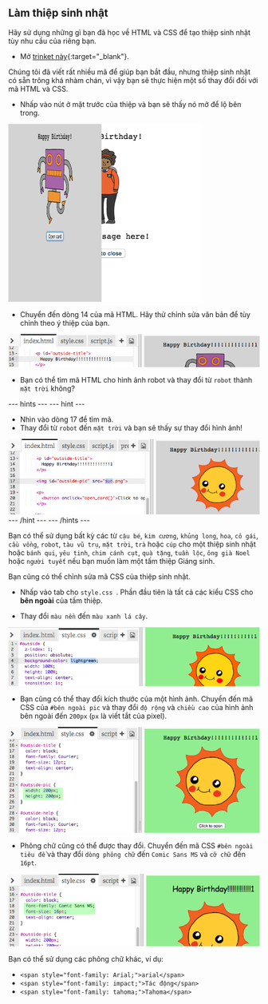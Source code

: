 ## Làm thiệp sinh nhật

Hãy sử dụng những gì bạn đã học về HTML và CSS để tạo thiệp sinh nhật tùy nhu cầu của riêng bạn.

+ Mở [trinket này](http://jumpto.cc/web-card){:target="_blank"}.

Chúng tôi đã viết rất nhiều mã để giúp bạn bắt đầu, nhưng thiệp sinh nhật có sẵn trông khá nhàm chán, vì vậy bạn sẽ thực hiện một số thay đổi đối với mã HTML và CSS.

+ Nhấp vào nút ở mặt trước của thiệp và bạn sẽ thấy nó mở để lộ bên trong.

![ảnh chụp màn hình](images/birthday-click.png)

+ Chuyển đến dòng 14 của mã HTML. Hãy thử chỉnh sửa văn bản để tùy chỉnh theo ý thiệp của bạn.

![ảnh chụp màn hình](images/birthday-card-html.png)

+ Bạn có thể tìm mã HTML cho hình ảnh robot và thay đổi từ `robot` thành `mặt trời` không?

\--- hints \--- \--- hint \---

+ Nhìn vào dòng 17 để tìm mã.
+ Thay đổi từ `robot` đến `mặt trời` và bạn sẽ thấy sự thay đổi hình ảnh!

![ảnh chụp màn hình](images/birthday-card-sun.png) \--- /hint \--- \--- /hints \---

Bạn có thể sử dụng bất kỳ các từ `cậu bé`, `kim cương`, `khủng long`, `hoa`, `cô gái`, `cầu vồng`, `robot`, `tàu vũ trụ`, `mặt trời`, `trà` hoặc `cúp` cho một thiệp sinh nhật hoặc `bánh qui`, `yêu tinh`, `chim cánh cụt`, `quà tặng`, `tuần lộc`, `ông già Noel` hoặc `người tuyết` nếu bạn muốn làm một tấm thiệp Giáng sinh.

Bạn cũng có thể chỉnh sửa mã CSS của thiệp sinh nhật.

+ Nhấp vào tab cho `style.css `. Phần đầu tiên là tất cả các kiểu CSS cho **bên ngoài** của tấm thiệp.

+ Thay đổi `màu nền` đến `màu xanh lá cây`.

![ảnh chụp màn hình](images/birthday-card-outside.png)

+ Bạn cũng có thể thay đổi kích thước của một hình ảnh. Chuyển đến mã CSS của `#bên ngoài pic` và thay đổi `độ rộng` và `chiều cao` của hình ảnh bên ngoài đến `200px` (`px` là viết tắt của pixel).

![ảnh chụp màn hình](images/birthday-card-size.png)

+ Phông chữ cũng có thể được thay đổi. Chuyển đến mã CSS `#bên ngoài tiêu đề` và thay đổi `dòng phông chữ` đến `Comic Sans MS` và `cỡ chữ` đến `16pt`.

![ảnh chụp màn hình](images/birthday-card-font.png)

Bạn có thể sử dụng các phông chữ khác, ví dụ:

+ `<span style="font-family: Arial;">arial</span>`
+ `<span style="font-family: impact;">Tác động</span>`
+ `<span style="font-family: tahoma;">Tahoma</span>`